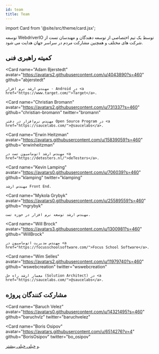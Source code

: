 ```yaml
---
id: team
title: Team
---
```


import Card from '@site/src/theme/card.jsx';

توسعه WebdriverIO توسط یک تیم اختصاصی از توسعه دهندگان و مهندسان تست از شرکت های مختلف و همچنین مشارکت مردم در سراسر جهان هدایت می شود.

## کمیته راهبری فنی

<Card
    name="Adam Bjerstedt"
    avatar="https://avatars2.githubusercontent.com/u/4043890?s=460"
    github="abjerstedt"
>
    مهندس ارشد نرم افزار - Android در <a href="https://www.target.com/">Target</a>.
</Card>

<Card
    name="Christian Bromann"
    avatar="https://avatars2.githubusercontent.com/u/731337?s=460"
    github="christian-bromann"
    twitter="bromann"
>
    مهندس نرم‌افزار در دفتر Open Source Program در <a href="https://saucelabs.com/">@saucelabs</a>.
</Card>

<Card
    name="Erwin Heitzman"
    avatar="https://avatars.githubusercontent.com/u/15839059?s=460"
    github="erwinheitzman"
>
    مهندس ارشد اتوماسیون تست در <a href="https://detesters.nl/">deTesters</a>.
</Card>

<Card
    name="Kevin Lamping"
    avatar="https://avatars0.githubusercontent.com/u/706039?s=460"
    github="klamping"
    twitter="klamping"
>
    مهندس ارشد Front End.
</Card>

<Card
    name="Mykola Grybyk"
    avatar="https://avatars0.githubusercontent.com/u/25589559?s=460"
    github="mgrybyk"
>
    مهندس ارشد توسعه نرم افزار در حوزه تست.
</Card>

<Card
    name="Will Brock"
    avatar="https://avatars3.githubusercontent.com/u/1300981?s=460"
    github="WillBrock"
>
    مهندس مدیریت اتوماسیون در <a href="https://focusschoolsoftware.com/">Focus School Software</a>.
</Card>

<Card
    name="Wim Selles"
    avatar="https://avatars2.githubusercontent.com/u/11979740?s=460"
    github="wswebcreation"
    twitter="wswebcreation"
>
    معمار ارشد راه حل (Solution Architect) در <a href="https://saucelabs.com/">@saucelabs</a>.
</Card>

## مشارکت کنندگان پروژه

<Card
    name="Baruch Velez"
    avatar="https://avatars0.githubusercontent.com/u/14321495?s=460"
    github="baruchvlz"
    twitter="baruchvelez"
>
</Card>

<Card
    name="Boris Osipov"
    avatar="https://avatars.githubusercontent.com/u/6514276?v=4"
    github="BorisOsipov"
    twitter="bo_osipov"
>
</Card>

و [خیلی خیلی بیشتر](https://github.com/orgs/webdriverio/people).
